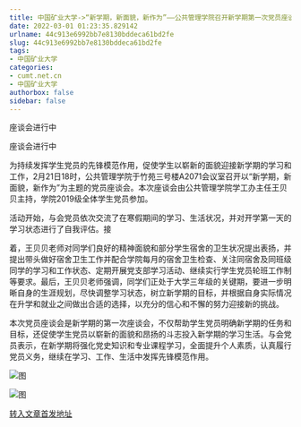 ```yaml
---
title: 中国矿业大学->“新学期，新面貌，新作为”——公共管理学院召开新学期第一次党员座谈会 | cumt.net.cn
date: 2022-03-01 01:23:35.829142
urlname: 44c913e6992bb7e8130bddeca61bd2fe
slug: 44c913e6992bb7e8130bddeca61bd2fe
tags: 
- 中国矿业大学
categories:
- cumt.net.cn
- 中国矿业大学
authorbox: false
sidebar: false
---
```

座谈会进行中

座谈会进行中

为持续发挥学生党员的先锋模范作用，促使学生以崭新的面貌迎接新学期的学习和工作，2月21日18时，公共管理学院于竹苑三号楼A2071会议室召开以“新学期，新面貌，新作为”为主题的党员座谈会。本次座谈会由公共管理学院学工办主任王贝贝主持，学院2019级全体学生党员参加。

活动开始，与会党员依次交流了在寒假期间的学习、生活状况，并对开学第一天的学习状态进行了自我评估。接
<!--more-->
着，王贝贝老师对同学们良好的精神面貌和部分学生宿舍的卫生状况提出表扬，并提出带头做好宿舍卫生工作并配合学院每月的宿舍卫生检查、关注同宿舍及同班级同学的学习和工作状态、定期开展党支部学习活动、继续实行学生党员轮班工作制等要求。最后，王贝贝老师强调，同学们正处于大学三年级的关键期，要进一步明晰自身的生涯规划，尽快调整学习状态，树立新学期的目标，并根据自身实际情况在升学和就业之间做出合适的选择，以充分的信心和不懈的努力迎接新的挑战。

本次党员座谈会是新学期的第一次座谈会，不仅帮助学生党员明确新学期的任务和目标，还促使学生党员以崭新的面貌和昂扬的斗志投入新学期的学习生活。与会党员表示，在新学期将强化党史知识和专业课程学习，全面提升个人素质，认真履行党员义务，继续在学习、工作、生活中发挥先锋模范作用。

![图](http://xwzx.cumt.edu.cn/_upload/article/images/e7/fe/28d3aac54b5c847861aabd5f488d/a19041b1-cde9-48be-8b0b-1620d0aeeb65.png)

![图](http://xwzx.cumt.edu.cn/_upload/article/images/e7/fe/28d3aac54b5c847861aabd5f488d/bcb6b887-15ab-4e0d-a224-e03f7736d106.png)

[转入文章首发地址](http://xwzx.cumt.edu.cn/6a/e8/c523a617192/page.htm)